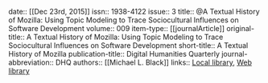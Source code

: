 date:: [[Dec 23rd, 2015]]
issn:: 1938-4122
issue:: 3
title:: @A Textual History of Mozilla: Using Topic Modeling to Trace Sociocultural Influences on Software Development
volume:: 009
item-type:: [[journalArticle]]
original-title:: A Textual History of Mozilla: Using Topic Modeling to Trace Sociocultural Influences on Software Development
short-title:: A Textual History of Mozilla
publication-title:: Digital Humanities Quarterly
journal-abbreviation:: DHQ
authors:: [[Michael L. Black]]
links:: [Local library](zotero://select/groups/2386895/items/Q5VWRDQK), [Web library](https://www.zotero.org/groups/2386895/items/Q5VWRDQK)
